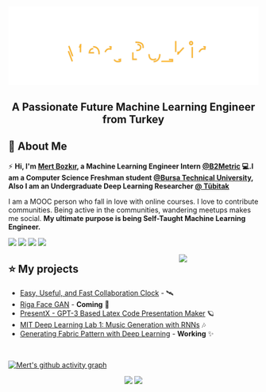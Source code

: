 <img src="./Mert.svg"></img>  

<h2 align="center">A Passionate Future Machine Learning Engineer from Turkey</h2>

## 📖  About Me
⚡ **Hi, I'm [Mert Bozkır](https://www.linkedin.com/in/mertbozkir/), a Machine Learning Engineer Intern [@B2Metric](https://b2metric.com/) 💻.I am a Computer Science Freshman student [@Bursa Technical University](https://btu.edu.tr/), Also I am an Undergraduate Deep Learning Researcher [@ Tübitak](https://www.tubitak.gov.tr/)**

I am a MOOC person who fall in love with online courses.
I love to contribute communities. Being active in the communities, wandering meetups makes me social.
**My ultimate purpose is being Self-Taught Machine Learning Engineer.**

[![](https://img.shields.io/badge/medium-%2312100E.svg?&style=for-the-badge&logo=medium&logoColor=white)](https://medium.com/@mert.bozkirr)
[![](https://img.shields.io/badge/Kaggle-%2312100E.svg?&style=for-the-badge&logo=kaggle&logoColor=white)](https://www.kaggle.com/mertbozkr)
[![](https://img.shields.io/badge/linkedin-%230077B5.svg?&style=for-the-badge&logo=linkedin&logoColor=white)](https://www.linkedin.com/in/mertbozkir/)
[![](https://img.shields.io/badge/twitter-%231DA1F2.svg?&style=for-the-badge&logo=twitter&logoColor=white)](https://twitter.com/mertbozkirr/)


 <img align="right" src="https://media.giphy.com/media/LoBSGLlkRVWnd6SdxN/giphy.gif" width="160">
 
 ## ⭐ My projects
	
* [Easy, Useful, and Fast Collaboration Clock](https://github.com/mertbozkir/CollaboClock) - 🛰 
* [Riga Face GAN]() - **Coming** 👦
* [PresentX - GPT-3 Based Latex Code Presentation Maker](https://github.com/mertbozkir/PresentX)  🪐
* [MIT Deep Learning Lab 1: Music Generation with RNNs](https://github.com/mertbozkir/Music_Generation_RNNs)  🎶
* [Generating Fabric Pattern with Deep Learning](https://www.tubitak.gov.tr/tr/burslar/lisans/burs-programlari/icerik-2209-b-sanayiye-yonelik-lisans-arastirma-projeleri-destegi-programi) - **Working** ✨


<br/>  

 [![Mert's github activity graph](https://activity-graph.herokuapp.com/graph?username=mertbozkir&theme=react-dark)](https://git.io/mertbozkir)
<p align="center">
	
  <img width="48%" src="https://github-readme-stats.vercel.app/api?username=mertbozkir&show_icons=true&theme=tokyonight" />
  <img width="48%" src="https://github-readme-streak-stats.herokuapp.com/?user=mertbozkir&theme=tokyonight" />
</p>
